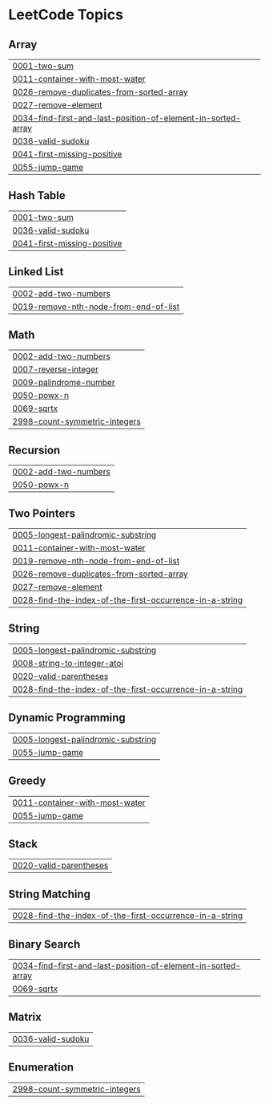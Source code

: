 <!---LeetCode Topics Start-->
# LeetCode Topics
## Array
|  |
| ------- |
| [0001-two-sum](https://github.com/10pranjal2005/LeetCode_Problems/tree/master/0001-two-sum) |
| [0011-container-with-most-water](https://github.com/10pranjal2005/LeetCode_Problems/tree/master/0011-container-with-most-water) |
| [0026-remove-duplicates-from-sorted-array](https://github.com/10pranjal2005/LeetCode_Problems/tree/master/0026-remove-duplicates-from-sorted-array) |
| [0027-remove-element](https://github.com/10pranjal2005/LeetCode_Problems/tree/master/0027-remove-element) |
| [0034-find-first-and-last-position-of-element-in-sorted-array](https://github.com/10pranjal2005/LeetCode_Problems/tree/master/0034-find-first-and-last-position-of-element-in-sorted-array) |
| [0036-valid-sudoku](https://github.com/10pranjal2005/LeetCode_Problems/tree/master/0036-valid-sudoku) |
| [0041-first-missing-positive](https://github.com/10pranjal2005/LeetCode_Problems/tree/master/0041-first-missing-positive) |
| [0055-jump-game](https://github.com/10pranjal2005/LeetCode_Problems/tree/master/0055-jump-game) |
## Hash Table
|  |
| ------- |
| [0001-two-sum](https://github.com/10pranjal2005/LeetCode_Problems/tree/master/0001-two-sum) |
| [0036-valid-sudoku](https://github.com/10pranjal2005/LeetCode_Problems/tree/master/0036-valid-sudoku) |
| [0041-first-missing-positive](https://github.com/10pranjal2005/LeetCode_Problems/tree/master/0041-first-missing-positive) |
## Linked List
|  |
| ------- |
| [0002-add-two-numbers](https://github.com/10pranjal2005/LeetCode_Problems/tree/master/0002-add-two-numbers) |
| [0019-remove-nth-node-from-end-of-list](https://github.com/10pranjal2005/LeetCode_Problems/tree/master/0019-remove-nth-node-from-end-of-list) |
## Math
|  |
| ------- |
| [0002-add-two-numbers](https://github.com/10pranjal2005/LeetCode_Problems/tree/master/0002-add-two-numbers) |
| [0007-reverse-integer](https://github.com/10pranjal2005/LeetCode_Problems/tree/master/0007-reverse-integer) |
| [0009-palindrome-number](https://github.com/10pranjal2005/LeetCode_Problems/tree/master/0009-palindrome-number) |
| [0050-powx-n](https://github.com/10pranjal2005/LeetCode_Problems/tree/master/0050-powx-n) |
| [0069-sqrtx](https://github.com/10pranjal2005/LeetCode_Problems/tree/master/0069-sqrtx) |
| [2998-count-symmetric-integers](https://github.com/10pranjal2005/LeetCode_Problems/tree/master/2998-count-symmetric-integers) |
## Recursion
|  |
| ------- |
| [0002-add-two-numbers](https://github.com/10pranjal2005/LeetCode_Problems/tree/master/0002-add-two-numbers) |
| [0050-powx-n](https://github.com/10pranjal2005/LeetCode_Problems/tree/master/0050-powx-n) |
## Two Pointers
|  |
| ------- |
| [0005-longest-palindromic-substring](https://github.com/10pranjal2005/LeetCode_Problems/tree/master/0005-longest-palindromic-substring) |
| [0011-container-with-most-water](https://github.com/10pranjal2005/LeetCode_Problems/tree/master/0011-container-with-most-water) |
| [0019-remove-nth-node-from-end-of-list](https://github.com/10pranjal2005/LeetCode_Problems/tree/master/0019-remove-nth-node-from-end-of-list) |
| [0026-remove-duplicates-from-sorted-array](https://github.com/10pranjal2005/LeetCode_Problems/tree/master/0026-remove-duplicates-from-sorted-array) |
| [0027-remove-element](https://github.com/10pranjal2005/LeetCode_Problems/tree/master/0027-remove-element) |
| [0028-find-the-index-of-the-first-occurrence-in-a-string](https://github.com/10pranjal2005/LeetCode_Problems/tree/master/0028-find-the-index-of-the-first-occurrence-in-a-string) |
## String
|  |
| ------- |
| [0005-longest-palindromic-substring](https://github.com/10pranjal2005/LeetCode_Problems/tree/master/0005-longest-palindromic-substring) |
| [0008-string-to-integer-atoi](https://github.com/10pranjal2005/LeetCode_Problems/tree/master/0008-string-to-integer-atoi) |
| [0020-valid-parentheses](https://github.com/10pranjal2005/LeetCode_Problems/tree/master/0020-valid-parentheses) |
| [0028-find-the-index-of-the-first-occurrence-in-a-string](https://github.com/10pranjal2005/LeetCode_Problems/tree/master/0028-find-the-index-of-the-first-occurrence-in-a-string) |
## Dynamic Programming
|  |
| ------- |
| [0005-longest-palindromic-substring](https://github.com/10pranjal2005/LeetCode_Problems/tree/master/0005-longest-palindromic-substring) |
| [0055-jump-game](https://github.com/10pranjal2005/LeetCode_Problems/tree/master/0055-jump-game) |
## Greedy
|  |
| ------- |
| [0011-container-with-most-water](https://github.com/10pranjal2005/LeetCode_Problems/tree/master/0011-container-with-most-water) |
| [0055-jump-game](https://github.com/10pranjal2005/LeetCode_Problems/tree/master/0055-jump-game) |
## Stack
|  |
| ------- |
| [0020-valid-parentheses](https://github.com/10pranjal2005/LeetCode_Problems/tree/master/0020-valid-parentheses) |
## String Matching
|  |
| ------- |
| [0028-find-the-index-of-the-first-occurrence-in-a-string](https://github.com/10pranjal2005/LeetCode_Problems/tree/master/0028-find-the-index-of-the-first-occurrence-in-a-string) |
## Binary Search
|  |
| ------- |
| [0034-find-first-and-last-position-of-element-in-sorted-array](https://github.com/10pranjal2005/LeetCode_Problems/tree/master/0034-find-first-and-last-position-of-element-in-sorted-array) |
| [0069-sqrtx](https://github.com/10pranjal2005/LeetCode_Problems/tree/master/0069-sqrtx) |
## Matrix
|  |
| ------- |
| [0036-valid-sudoku](https://github.com/10pranjal2005/LeetCode_Problems/tree/master/0036-valid-sudoku) |
## Enumeration
|  |
| ------- |
| [2998-count-symmetric-integers](https://github.com/10pranjal2005/LeetCode_Problems/tree/master/2998-count-symmetric-integers) |
<!---LeetCode Topics End-->
